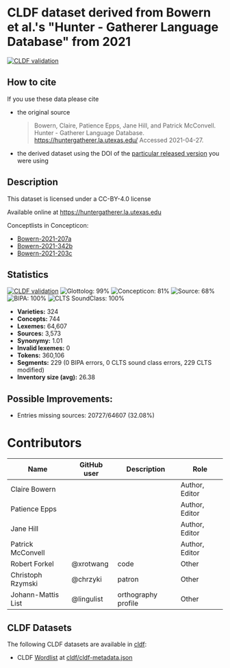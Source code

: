 # CLDF dataset derived from Bowern et al.'s "Hunter - Gatherer Language Database" from 2021

[![CLDF validation](https://github.com/lexibank/huntergatherer/workflows/CLDF-validation/badge.svg)](https://github.com/lexibank/huntergatherer/actions?query=workflow%3ACLDF-validation)

## How to cite

If you use these data please cite
- the original source
  > Bowern, Claire, Patience Epps, Jane Hill, and Patrick McConvell. Hunter - Gatherer Language Database. https://huntergatherer.la.utexas.edu/ Accessed 2021-04-27.
- the derived dataset using the DOI of the [particular released version](../../releases/) you were using

## Description


This dataset is licensed under a CC-BY-4.0 license

Available online at https://huntergatherer.la.utexas.edu


Conceptlists in Concepticon:
- [Bowern-2021-207a](https://concepticon.clld.org/contributions/Bowern-2021-207a)
- [Bowern-2021-342b](https://concepticon.clld.org/contributions/Bowern-2021-342b)
- [Bowern-2021-203c](https://concepticon.clld.org/contributions/Bowern-2021-203c)
## Statistics


[![CLDF validation](https://github.com/lexibank/huntergatherer/workflows/CLDF-validation/badge.svg)](https://github.com/lexibank/huntergatherer/actions?query=workflow%3ACLDF-validation)
![Glottolog: 99%](https://img.shields.io/badge/Glottolog-99%25-brightgreen.svg "Glottolog: 99%")
![Concepticon: 81%](https://img.shields.io/badge/Concepticon-81%25-yellowgreen.svg "Concepticon: 81%")
![Source: 68%](https://img.shields.io/badge/Source-68%25-orange.svg "Source: 68%")
![BIPA: 100%](https://img.shields.io/badge/BIPA-100%25-brightgreen.svg "BIPA: 100%")
![CLTS SoundClass: 100%](https://img.shields.io/badge/CLTS%20SoundClass-100%25-brightgreen.svg "CLTS SoundClass: 100%")

- **Varieties:** 324
- **Concepts:** 744
- **Lexemes:** 64,607
- **Sources:** 3,573
- **Synonymy:** 1.01
- **Invalid lexemes:** 0
- **Tokens:** 360,106
- **Segments:** 229 (0 BIPA errors, 0 CLTS sound class errors, 229 CLTS modified)
- **Inventory size (avg):** 26.38

## Possible Improvements:



- Entries missing sources: 20727/64607 (32.08%)

# Contributors

Name | GitHub user | Description | Role
--- | --- | --- | ---
Claire Bowern | | | Author, Editor
Patience Epps | | | Author, Editor
Jane Hill | | | Author, Editor
Patrick McConvell | | | Author, Editor
Robert Forkel | @xrotwang | code | Other
Christoph Rzymski | @chrzyki | patron | Other
Johann-Mattis List | @lingulist | orthography profile | Other




## CLDF Datasets

The following CLDF datasets are available in [cldf](cldf):

- CLDF [Wordlist](https://github.com/cldf/cldf/tree/master/modules/Wordlist) at [cldf/cldf-metadata.json](cldf/cldf-metadata.json)